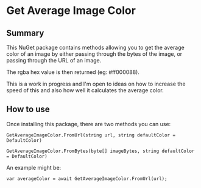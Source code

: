 # Get Average Image Color

## Summary
This NuGet package contains methods allowing you to get the average color of an image by either passing through the bytes of the image, or passing through the URL of an image.

The rgba hex value is then returned (eg: #ff000088).

This is a work in progress and I'm open to ideas on how to increase the speed of this and also how well it calculates the average color.

## How to use

Once installing this package, there are two methods you can use:

`GetAverageImageColor.FromUrl(string url, string defaultColor = DefaultColor)`

`GetAverageImageColor.FromBytes(byte[] imageBytes, string defaultColor = DefaultColor)`

An example might be:

`var averageColor = await GetAverageImageColor.FromUrl(url);`

